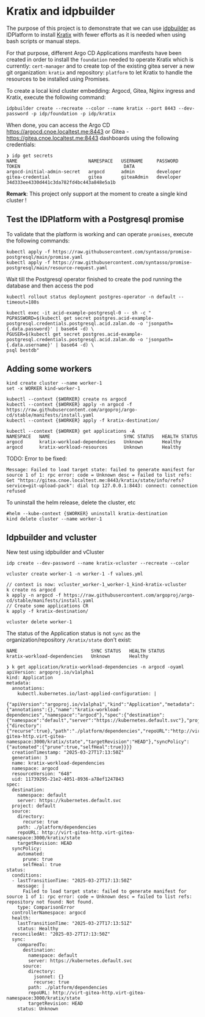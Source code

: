 # Kratix and idpbuilder

The purpose of this project is to demonstrate that we can use [idpbuilder](https://cnoe.io/docs/intro/idpbuilder) as IDPlatform to install [Kratix](https://docs.kratix.io) with fewer efforts as it is needed when using bash scripts or manual steps.

For that purpose, different Argo CD Applications manifests have been created in order to install the `foundation` needed to operate Kratix
which is currently: `cert-manager` and to create top of the existing gitea server a new git organization: `kratix` and repository: `platform`
to let Kratix to handle the resources to be installed using Promises.

To create a local kind cluster embedding: Argocd, Gitea, Nginx ingress and Kratix, execute the following command:
```
idpbuilder create --recreate --color --name kratix --port 8443 --dev-password -p idp/foundation -p idp/kratix
```

When done, you can access the Argo CD  https://argocd.cnoe.localtest.me:8443 or Gitea - https://gitea.cnoe.localtest.me:8443 dashboards using the following credentials:
```shell
❯ idp get secrets
NAME                          NAMESPACE   USERNAME     PASSWORD    TOKEN                                      DATA
argocd-initial-admin-secret   argocd      admin        developer                                              
gitea-credential              gitea       giteaAdmin   developer   34d333ee4330d441c3da782fd4bc443a848e5a1b   
```

**Remark**: This project only support at the moment to create a single kind cluster !

## Test the IDPlatform with a Postgresql promise  

To validate that the platform is working and can operate `promises`, execute the following commands:
```
kubectl apply -f https://raw.githubusercontent.com/syntasso/promise-postgresql/main/promise.yaml
kubectl apply -f https://raw.githubusercontent.com/syntasso/promise-postgresql/main/resource-request.yaml
```
Wait till the Postgresql operator finished to create the pod running the database and then access the pod

```shell
kubectl rollout status deployment postgres-operator -n default --timeout=180s

kubectl exec -it acid-example-postgresql-0 -- sh -c "
PGPASSWORD=$(kubectl get secret postgres.acid-example-postgresql.credentials.postgresql.acid.zalan.do -o 'jsonpath={.data.password}' | base64 -d) \
PGUSER=$(kubectl get secret postgres.acid-example-postgresql.credentials.postgresql.acid.zalan.do -o 'jsonpath={.data.username}' | base64 -d) \
psql bestdb"
```

## Adding some workers

```shell
kind create cluster --name worker-1
set -x WORKER kind-worker-1

kubectl --context {$WORKER} create ns argocd
kubectl --context {$WORKER} apply -n argocd -f https://raw.githubusercontent.com/argoproj/argo-cd/stable/manifests/install.yaml
kubectl --context {$WORKER} apply -f kratix-destination/

kubectl --context {$WORKER} get applications -A
NAMESPACE   NAME                           SYNC STATUS   HEALTH STATUS
argocd      kratix-workload-dependencies   Unknown       Healthy
argocd      kratix-workload-resources      Unknown       Healthy
```

TODO: Error to be fixed:
```text
Message: Failed to load target state: failed to generate manifest for source 1 of 1: rpc error: code = Unknown desc = failed to list refs: Get "https://gitea.cnoe.localtest.me:8443/kratix/state/info/refs?service=git-upload-pack": dial tcp 127.0.0.1:8443: connect: connection refused
```

To uninstall the helm release, delete the cluster, etc
```shell
#helm --kube-context {$WORKER} uninstall kratix-destination
kind delete cluster --name worker-1
```

## Idpbuilder and vcluster

New test using idpbuilder and vCluster

```text
idp create --dev-password --name kratix-vcluster --recreate --color

vcluster create worker-1 -n worker-1 -f values.yml

// context is now: vcluster_worker-1_worker-1_kind-kratix-vcluster
k create ns argocd
k apply -n argocd -f https://raw.githubusercontent.com/argoproj/argo-cd/stable/manifests/install.yaml
// Create some applications CR
k apply -f kratix-destination/

vcluster delete worker-1
```

The status of the Application status is not `sync` as the organization/repository `/kratix/state` don't exist:
```❯ k get application/kratix-workload-dependencies -n argocd
NAME                           SYNC STATUS   HEALTH STATUS
kratix-workload-dependencies   Unknown       Healthy

❯ k get application/kratix-workload-dependencies -n argocd -oyaml
apiVersion: argoproj.io/v1alpha1
kind: Application
metadata:
  annotations:
    kubectl.kubernetes.io/last-applied-configuration: |
      {"apiVersion":"argoproj.io/v1alpha1","kind":"Application","metadata":{"annotations":{},"name":"kratix-workload-dependencies","namespace":"argocd"},"spec":{"destination":{"namespace":"default","server":"https://kubernetes.default.svc"},"project":"default","source":{"directory":{"recurse":true},"path":"./platform/dependencies","repoURL":"http://virt-gitea-http.virt-gitea-namespace:3000/kratix/state","targetRevision":"HEAD"},"syncPolicy":{"automated":{"prune":true,"selfHeal":true}}}}
  creationTimestamp: "2025-03-27T17:13:50Z"
  generation: 3
  name: kratix-workload-dependencies
  namespace: argocd
  resourceVersion: "648"
  uid: 11739295-21e2-4051-8936-a78ef1247843
spec:
  destination:
    namespace: default
    server: https://kubernetes.default.svc
  project: default
  source:
    directory:
      recurse: true
    path: ./platform/dependencies
    repoURL: http://virt-gitea-http.virt-gitea-namespace:3000/kratix/state
    targetRevision: HEAD
  syncPolicy:
    automated:
      prune: true
      selfHeal: true
status:
  conditions:
  - lastTransitionTime: "2025-03-27T17:13:50Z"
    message: |
      Failed to load target state: failed to generate manifest for source 1 of 1: rpc error: code = Unknown desc = failed to list refs: repository not found: Not found.
    type: ComparisonError
  controllerNamespace: argocd
  health:
    lastTransitionTime: "2025-03-27T17:13:51Z"
    status: Healthy
  reconciledAt: "2025-03-27T17:13:50Z"
  sync:
    comparedTo:
      destination:
        namespace: default
        server: https://kubernetes.default.svc
      source:
        directory:
          jsonnet: {}
          recurse: true
        path: ./platform/dependencies
        repoURL: http://virt-gitea-http.virt-gitea-namespace:3000/kratix/state
        targetRevision: HEAD
    status: Unknown
```